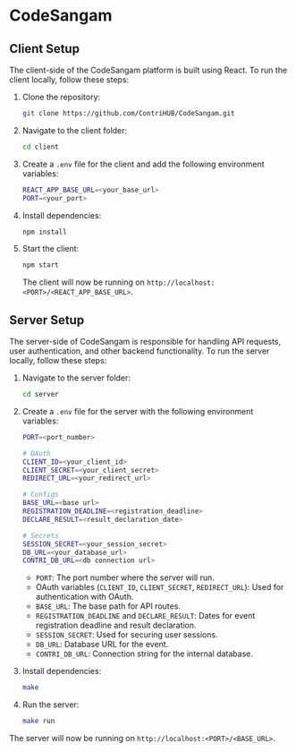 # CodeSangam


## Client Setup

The client-side of the CodeSangam platform is built using React. To run the client locally, follow these steps:

1. Clone the repository:

   ```bash
   git clone https://github.com/ContriHUB/CodeSangam.git
   ```

2. Navigate to the client folder:

   ```bash
   cd client
   ```

3. Create a `.env` file for the client and add the following environment variables:
   ```bash
   REACT_APP_BASE_URL=<your_base_url>
   PORT=<your_port>
   ```
4. Install dependencies:

   ```bash
   npm install
   ```

5. Start the client:
   ```bash
   npm start
   ```
   The client will now be running on `http://localhost:<PORT>/<REACT_APP_BASE_URL>`.

## Server Setup

The server-side of CodeSangam is responsible for handling API requests, user authentication, and other backend functionality. To run the server locally, follow these steps:

1. Navigate to the server folder:

   ```bash
   cd server
   ```

2. Create a `.env` file for the server with the following environment variables:

   ```bash
   PORT=<port_number>

   # OAuth
   CLIENT_ID=<your_client_id>
   CLIENT_SECRET=<your_client_secret>
   REDIRECT_URL=<your_redirect_url>

   # Configs
   BASE_URL=<base url>
   REGISTRATION_DEADLINE=<registration_deadline>
   DECLARE_RESULT=<result_declaration_date>

   # Secrets
   SESSION_SECRET=<your_session_secret>
   DB_URL=<your_database_url>
   CONTRI_DB_URL=<db connection url>
   ```

   - `PORT`: The port number where the server will run.
   - OAuth variables (`CLIENT_ID`, `CLIENT_SECRET`, `REDIRECT_URL`): Used for authentication with OAuth.
   - `BASE_URL`: The base path for API routes.
   - `REGISTRATION_DEADLINE` and `DECLARE_RESULT`: Dates for event registration deadline and result declaration.
   - `SESSION_SECRET`: Used for securing user sessions.
   - `DB_URL`: Database URL for the event.
   - `CONTRI_DB_URL`: Connection string for the internal database.

3. Install dependencies:

   ```bash
   make
   ```

4. Run the server:
   ```bash
   make run
   ```

The server will now be running on `http://localhost:<PORT>/<BASE_URL>`.
